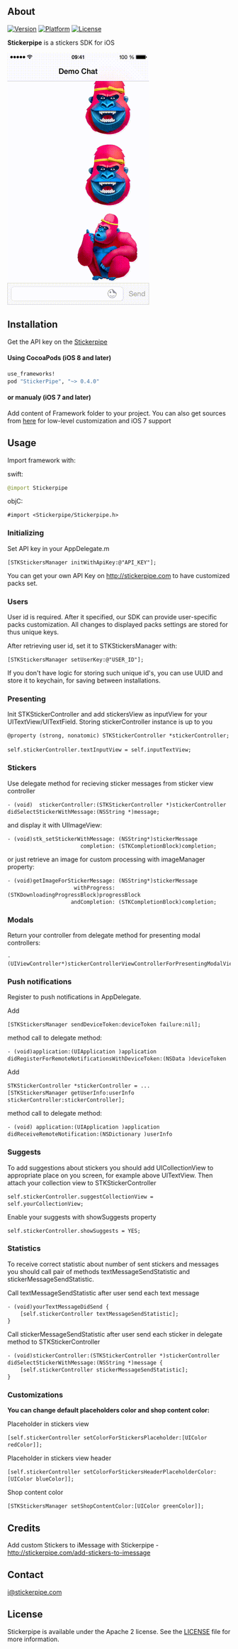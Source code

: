 ## About
[![Version](https://cocoapod-badges.herokuapp.com/v/StickerPipe/badge.png)](http://stickerpipe.com)
[![Platform](https://cocoapod-badges.herokuapp.com/p/StickerPipe/badge.png)](http://stickerpipe.com)
[![License](https://cocoapod-badges.herokuapp.com/l/StickerPipe/badge.(png|svg))](http://stickerpipe.com)

**Stickerpipe** is a stickers SDK for iOS

![ios](ios.gif)

## Installation

Get the API key on the [Stickerpipe](http://stickerpipe.com/)

#### Using CocoaPods (iOS 8 and later)

```ruby
use_frameworks!
pod "StickerPipe", "~> 0.4.0"
```

#### or manualy (iOS 7 and later)

Add content of Framework folder to your project. You can also get sources from [here](https://github.com/908Inc/stickerpipe-ios-sdk) for low-level customization and iOS 7 support


## Usage

Import framework with:

swift:
```swift
@import Stickerpipe
```

objC:
```ojbc
#import <Stickerpipe/Stickerpipe.h>
```


### Initializing 

Set API key in your AppDelegate.m 

```objc
[STKStickersManager initWithApiKey:@"API_KEY"];
```

You can get your own API Key on http://stickerpipe.com to have customized packs set.


### Users

User id is required. After it specified, our SDK can provide user-specific packs customization. All changes to displayed packs settings are stored for thus unique keys.

After retrieving user id, set it to STKStickersManager with:

```objc
[STKStickersManager setUserKey:@"USER_ID"];
```

If you don't have logic for storing such unique id's, you can use UUID and store it to keychain, for saving between installations.


### Presenting

Init STKStickerController and add stickersView as inputView for your UITextView/UITextField. Storing stickerController instance is up to you

```objc
@property (strong, nonatomic) STKStickerController *stickerController;

self.stickerController.textInputView = self.inputTextView;
```


### Stickers

Use delegate method for recieving sticker messages from sticker view controller

```objc
- (void)  stickerController:(STKStickerController *)stickerController 
didSelectStickerWithMessage:(NSString *)message;
```

and display it with UIImageView:

```objc
- (void)stk_setStickerWithMessage: (NSString*)stickerMessage
					   completion: (STKCompletionBlock)completion;
```

or just retrieve an image for custom processing with imageManager property:

```objc
- (void)getImageForStickerMessage: (NSString*)stickerMessage 
                     withProgress: (STKDownloadingProgressBlock)progressBlock 
                    andCompletion: (STKCompletionBlock)completion;
```


### Modals

Return your controller from delegate method for presenting modal controllers:

```objc
- (UIViewController*)stickerControllerViewControllerForPresentingModalView;
```


### Push notifications
Register to push notifications in AppDelegate. 

Add 
```objc
[STKStickersManager sendDeviceToken:deviceToken failure:nil];
```
method call to delegate method:
```objc
- (void)application:(UIApplication )application didRegisterForRemoteNotificationsWithDeviceToken:(NSData )deviceToken  
```

Add
```objc
STKStickerController *stickerController = ...
[STKStickersManager getUserInfo:userInfo stickerController:stickerController];
```
method call to delegate method:
```objc
- (void) application:(UIApplication )application didReceiveRemoteNotification:(NSDictionary )userInfo
```


### Suggests

To add suggestions about stickers you should add UICollectionView to appropriate place on you screen, for example above UITextView. Then attach your collection view to STKStickerController

```objc
self.stickerController.suggestCollectionView = self.yourCollectionView;
```
Enable your suggests with showSuggests property

```objc
self.stickerController.showSuggests = YES;
```


### Statistics

To receive correct statistic about number of sent stickers and messages you should call pair of methods textMessageSendStatistic and stickerMessageSendStatistic.

Call textMessageSendStatistic after user send each text message

```objc
- (void)yourTextMessageDidSend {
    [self.stickerController textMessageSendStatistic];
}
```

Call stickerMessageSendStatistic after user send each sticker in delegate method to STKStickerController

```objc
- (void)stickerController:(STKStickerController *)stickerController didSelectStickerWithMessage:(NSString *)message {
    [self.stickerController stickerMessageSendStatistic];
}
```


### Сustomizations

**You can change default placeholders color and shop content color:**


Placeholder in stickers view

```objc
[self.stickerController setColorForStickersPlaceholder:[UIColor redColor]];
```

Placeholder in stickers view header

```objc
[self.stickerController setColorForStickersHeaderPlaceholderColor:[UIColor blueColor]];
```

Shop content color

```objc
[STKStickersManager setShopContentColor:[UIColor greenColor]];
```

## Credits

Add custom Stickers to iMessage with Stickerpipe - http://stickerpipe.com/add-stickers-to-imessage

## Contact

i@stickerpipe.com

## License

Stickerpipe is available under the Apache 2 license. See the [LICENSE](LICENSE) file for more information.
